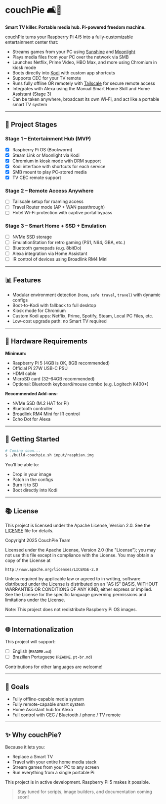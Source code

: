# couchPie 🛋️🥧

**Smart TV killer. Portable media hub. Pi-powered freedom machine.**

couchPie turns your Raspberry Pi 4/5 into a fully-customizable entertainment center that:

* Streams games from your PC using [Sunshine](https://github.com/LizardByte/Sunshine) and [Moonlight](https://moonlight-stream.org/)
* Plays media files from your PC over the network via SMB
* Launches Netflix, Prime Video, HBO Max, and more using Chromium in kiosk mode
* Boots directly into [Kodi](https://kodi.tv) with custom app shortcuts
* Supports CEC for your TV remote
* Runs fully offline OR remotely with [Tailscale](https://tailscale.com/) for secure remote access
* Integrates with Alexa using the Manual Smart Home Skill and Home Assistant (Stage 3)
* Can be taken anywhere, broadcast its own Wi-Fi, and act like a portable smart TV system

---

## 🚀 Project Stages

### Stage 1 – Entertainment Hub (MVP)

* [x] Raspberry Pi OS (Bookworm)
* [x] Steam Link or Moonlight via Kodi
* [x] Chromium in kiosk mode with DRM support
* [x] Kodi interface with shortcuts for each service
* [x] SMB mount to play PC-stored media
* [x] TV CEC remote support

### Stage 2 – Remote Access Anywhere

* [ ] Tailscale setup for roaming access
* [ ] Travel Router mode (AP + WAN passthrough)
* [ ] Hotel Wi-Fi protection with captive portal bypass

### Stage 3 – Smart Home + SSD + Emulation

* [ ] NVMe SSD storage
* [ ] EmulationStation for retro gaming (PS1, N64, GBA, etc.)
* [ ] Bluetooth gamepads (e.g. 8bitDo)
* [ ] Alexa integration via Home Assistant
* [ ] IR control of devices using Broadlink RM4 Mini

---

## 📊 Features

* Modular environment detection (`home`, `safe travel`, `travel`) with dynamic configs
* Boot-to-Kodi with fallback to full desktop
* Kiosk mode for Chromium
* Custom Kodi apps: Netflix, Prime, Spotify, Steam, Local PC Files, etc.
* Low-cost upgrade path: no Smart TV required

---

## 🚿 Hardware Requirements

**Minimum:**

* Raspberry Pi 5 (4GB is OK, 8GB recommended)
* Official Pi 27W USB-C PSU
* HDMI cable
* MicroSD card (32–64GB recommended)
* Optional: Bluetooth keyboard/mouse combo (e.g. Logitech K400+)

**Recommended Add-ons:**

* NVMe SSD (M.2 HAT for Pi)
* Bluetooth controller
* Broadlink RM4 Mini for IR control
* Echo Dot for Alexa

---

## 🚄 Getting Started

```bash
# Coming soon...
$ ./build-couchpie.sh input/raspbian.img
```

You’ll be able to:

* Drop in your image
* Patch in the configs
* Burn it to SD
* Boot directly into Kodi

---

## 📚 License

This project is licensed under the Apache License, Version 2.0. See the [LICENSE](LICENSE) file for details.

Copyright 2025 CouchPie Team

Licensed under the Apache License, Version 2.0 (the "License");
you may not use this file except in compliance with the License.
You may obtain a copy of the License at

    http://www.apache.org/licenses/LICENSE-2.0

Unless required by applicable law or agreed to in writing, software
distributed under the License is distributed on an "AS IS" BASIS,
WITHOUT WARRANTIES OR CONDITIONS OF ANY KIND, either express or implied.
See the License for the specific language governing permissions and
limitations under the License.

Note: This project does not redistribute Raspberry Pi OS images.

---

## 🌐 Internationalization

This project will support:

* [ ] English (`README.md`)
* [ ] Brazilian Portuguese (`README.pt-br.md`)

Contributions for other languages are welcome!

---

## 🚀 Goals

* Fully offline-capable media system
* Fully remote-capable smart system
* Home Assistant hub for Alexa
* Full control with CEC / Bluetooth / phone / TV remote

---

## ✨ Why couchPie?

Because it lets you:

* Replace a Smart TV
* Travel with your entire home media stack
* Stream games from your PC to any screen
* Run everything from a single portable Pi

This project is in active development. Raspberry Pi 5 makes it possible.

> Stay tuned for scripts, image builders, and documentation coming soon!
